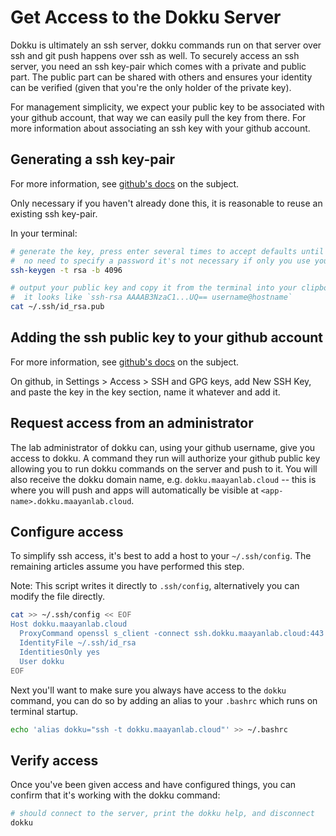 # Get Access to the Dokku Server

Dokku is ultimately an ssh server, dokku commands run on that server over ssh and git push happens over ssh as well. To securely access an ssh server, you need an ssh key-pair which comes with a private and public part. The public part can be shared with others and ensures your identity can be verified (given that you're the only holder of the private key).

For management simplicity, we expect your public key to be associated with your github account, that way we can easily pull the key from there. For more information about associating an ssh key with your github account.

## Generating a ssh key-pair

For more information, see [github's docs](https://docs.github.com/en/authentication/connecting-to-github-with-ssh/generating-a-new-ssh-key-and-adding-it-to-the-ssh-agent) on the subject.

Only necessary if you haven't already done this, it is reasonable to reuse an existing ssh key-pair.

In your terminal:
```bash
# generate the key, press enter several times to accept defaults until the terminal returns
#  no need to specify a password it's not necessary if only you use your system and can be annoying
ssh-keygen -t rsa -b 4096

# output your public key and copy it from the terminal into your clipboard
#  it looks like `ssh-rsa AAAAB3NzaC1...UQ== username@hostname`
cat ~/.ssh/id_rsa.pub
```

## Adding the ssh public key to your github account

For more information, see [github's docs](https://docs.github.com/en/authentication/connecting-to-github-with-ssh/adding-a-new-ssh-key-to-your-github-account) on the subject.

On github, in Settings > Access > SSH and GPG keys, add New SSH Key, and paste the key in the key section, name it whatever and add it.

## Request access from an administrator

The lab administrator of dokku can, using your github username, give you access to dokku. A command they run will authorize your github public key allowing you to run dokku commands on the server and push to it. You will also receive the dokku domain name, e.g. `dokku.maayanlab.cloud` -- this is where you will push and apps will automatically be visible at `<app-name>.dokku.maayanlab.cloud`.

## Configure access

To simplify ssh access, it's best to add a host to your `~/.ssh/config`. The remaining articles assume you have performed this step.

Note: This script writes it directly to `.ssh/config`, alternatively you can modify the file directly.

```bash
cat >> ~/.ssh/config << EOF
Host dokku.maayanlab.cloud
  ProxyCommand openssl s_client -connect ssh.dokku.maayanlab.cloud:443 -quiet
  IdentityFile ~/.ssh/id_rsa
  IdentitiesOnly yes
  User dokku
EOF
```

Next you'll want to make sure you always have access to the `dokku` command, you can do so by adding an alias to your `.bashrc` which runs on terminal startup.

```bash
echo 'alias dokku="ssh -t dokku.maayanlab.cloud"' >> ~/.bashrc
```

## Verify access

Once you've been given access and have configured things, you can confirm that it's working with the dokku command:

```bash
# should connect to the server, print the dokku help, and disconnect
dokku
```
